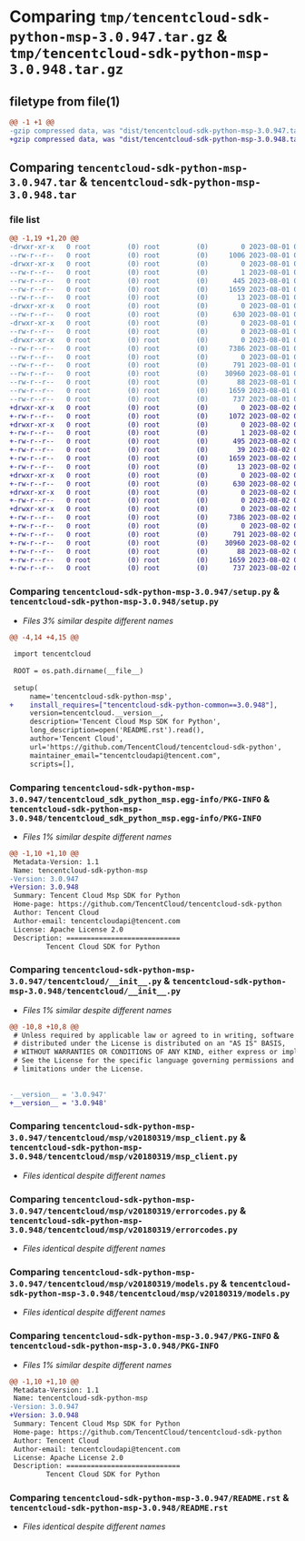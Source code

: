 # Comparing `tmp/tencentcloud-sdk-python-msp-3.0.947.tar.gz` & `tmp/tencentcloud-sdk-python-msp-3.0.948.tar.gz`

## filetype from file(1)

```diff
@@ -1 +1 @@
-gzip compressed data, was "dist/tencentcloud-sdk-python-msp-3.0.947.tar", last modified: Tue Aug  1 00:52:47 2023, max compression
+gzip compressed data, was "dist/tencentcloud-sdk-python-msp-3.0.948.tar", last modified: Wed Aug  2 00:34:23 2023, max compression
```

## Comparing `tencentcloud-sdk-python-msp-3.0.947.tar` & `tencentcloud-sdk-python-msp-3.0.948.tar`

### file list

```diff
@@ -1,19 +1,20 @@
-drwxr-xr-x   0 root         (0) root         (0)        0 2023-08-01 00:52:47.000000 tencentcloud-sdk-python-msp-3.0.947/
--rw-r--r--   0 root         (0) root         (0)     1006 2023-08-01 00:52:47.000000 tencentcloud-sdk-python-msp-3.0.947/setup.py
-drwxr-xr-x   0 root         (0) root         (0)        0 2023-08-01 00:52:47.000000 tencentcloud-sdk-python-msp-3.0.947/tencentcloud_sdk_python_msp.egg-info/
--rw-r--r--   0 root         (0) root         (0)        1 2023-08-01 00:52:47.000000 tencentcloud-sdk-python-msp-3.0.947/tencentcloud_sdk_python_msp.egg-info/dependency_links.txt
--rw-r--r--   0 root         (0) root         (0)      445 2023-08-01 00:52:47.000000 tencentcloud-sdk-python-msp-3.0.947/tencentcloud_sdk_python_msp.egg-info/SOURCES.txt
--rw-r--r--   0 root         (0) root         (0)     1659 2023-08-01 00:52:47.000000 tencentcloud-sdk-python-msp-3.0.947/tencentcloud_sdk_python_msp.egg-info/PKG-INFO
--rw-r--r--   0 root         (0) root         (0)       13 2023-08-01 00:52:47.000000 tencentcloud-sdk-python-msp-3.0.947/tencentcloud_sdk_python_msp.egg-info/top_level.txt
-drwxr-xr-x   0 root         (0) root         (0)        0 2023-08-01 00:52:47.000000 tencentcloud-sdk-python-msp-3.0.947/tencentcloud/
--rw-r--r--   0 root         (0) root         (0)      630 2023-08-01 00:52:47.000000 tencentcloud-sdk-python-msp-3.0.947/tencentcloud/__init__.py
-drwxr-xr-x   0 root         (0) root         (0)        0 2023-08-01 00:52:47.000000 tencentcloud-sdk-python-msp-3.0.947/tencentcloud/msp/
--rw-r--r--   0 root         (0) root         (0)        0 2023-08-01 00:52:47.000000 tencentcloud-sdk-python-msp-3.0.947/tencentcloud/msp/__init__.py
-drwxr-xr-x   0 root         (0) root         (0)        0 2023-08-01 00:52:47.000000 tencentcloud-sdk-python-msp-3.0.947/tencentcloud/msp/v20180319/
--rw-r--r--   0 root         (0) root         (0)     7386 2023-08-01 00:52:47.000000 tencentcloud-sdk-python-msp-3.0.947/tencentcloud/msp/v20180319/msp_client.py
--rw-r--r--   0 root         (0) root         (0)        0 2023-08-01 00:52:47.000000 tencentcloud-sdk-python-msp-3.0.947/tencentcloud/msp/v20180319/__init__.py
--rw-r--r--   0 root         (0) root         (0)      791 2023-08-01 00:52:47.000000 tencentcloud-sdk-python-msp-3.0.947/tencentcloud/msp/v20180319/errorcodes.py
--rw-r--r--   0 root         (0) root         (0)    30960 2023-08-01 00:52:47.000000 tencentcloud-sdk-python-msp-3.0.947/tencentcloud/msp/v20180319/models.py
--rw-r--r--   0 root         (0) root         (0)       88 2023-08-01 00:52:47.000000 tencentcloud-sdk-python-msp-3.0.947/setup.cfg
--rw-r--r--   0 root         (0) root         (0)     1659 2023-08-01 00:52:47.000000 tencentcloud-sdk-python-msp-3.0.947/PKG-INFO
--rw-r--r--   0 root         (0) root         (0)      737 2023-08-01 00:52:47.000000 tencentcloud-sdk-python-msp-3.0.947/README.rst
+drwxr-xr-x   0 root         (0) root         (0)        0 2023-08-02 00:34:23.000000 tencentcloud-sdk-python-msp-3.0.948/
+-rw-r--r--   0 root         (0) root         (0)     1072 2023-08-02 00:34:23.000000 tencentcloud-sdk-python-msp-3.0.948/setup.py
+drwxr-xr-x   0 root         (0) root         (0)        0 2023-08-02 00:34:23.000000 tencentcloud-sdk-python-msp-3.0.948/tencentcloud_sdk_python_msp.egg-info/
+-rw-r--r--   0 root         (0) root         (0)        1 2023-08-02 00:34:23.000000 tencentcloud-sdk-python-msp-3.0.948/tencentcloud_sdk_python_msp.egg-info/dependency_links.txt
+-rw-r--r--   0 root         (0) root         (0)      495 2023-08-02 00:34:23.000000 tencentcloud-sdk-python-msp-3.0.948/tencentcloud_sdk_python_msp.egg-info/SOURCES.txt
+-rw-r--r--   0 root         (0) root         (0)       39 2023-08-02 00:34:23.000000 tencentcloud-sdk-python-msp-3.0.948/tencentcloud_sdk_python_msp.egg-info/requires.txt
+-rw-r--r--   0 root         (0) root         (0)     1659 2023-08-02 00:34:23.000000 tencentcloud-sdk-python-msp-3.0.948/tencentcloud_sdk_python_msp.egg-info/PKG-INFO
+-rw-r--r--   0 root         (0) root         (0)       13 2023-08-02 00:34:23.000000 tencentcloud-sdk-python-msp-3.0.948/tencentcloud_sdk_python_msp.egg-info/top_level.txt
+drwxr-xr-x   0 root         (0) root         (0)        0 2023-08-02 00:34:23.000000 tencentcloud-sdk-python-msp-3.0.948/tencentcloud/
+-rw-r--r--   0 root         (0) root         (0)      630 2023-08-02 00:34:23.000000 tencentcloud-sdk-python-msp-3.0.948/tencentcloud/__init__.py
+drwxr-xr-x   0 root         (0) root         (0)        0 2023-08-02 00:34:23.000000 tencentcloud-sdk-python-msp-3.0.948/tencentcloud/msp/
+-rw-r--r--   0 root         (0) root         (0)        0 2023-08-02 00:34:23.000000 tencentcloud-sdk-python-msp-3.0.948/tencentcloud/msp/__init__.py
+drwxr-xr-x   0 root         (0) root         (0)        0 2023-08-02 00:34:23.000000 tencentcloud-sdk-python-msp-3.0.948/tencentcloud/msp/v20180319/
+-rw-r--r--   0 root         (0) root         (0)     7386 2023-08-02 00:34:23.000000 tencentcloud-sdk-python-msp-3.0.948/tencentcloud/msp/v20180319/msp_client.py
+-rw-r--r--   0 root         (0) root         (0)        0 2023-08-02 00:34:23.000000 tencentcloud-sdk-python-msp-3.0.948/tencentcloud/msp/v20180319/__init__.py
+-rw-r--r--   0 root         (0) root         (0)      791 2023-08-02 00:34:23.000000 tencentcloud-sdk-python-msp-3.0.948/tencentcloud/msp/v20180319/errorcodes.py
+-rw-r--r--   0 root         (0) root         (0)    30960 2023-08-02 00:34:23.000000 tencentcloud-sdk-python-msp-3.0.948/tencentcloud/msp/v20180319/models.py
+-rw-r--r--   0 root         (0) root         (0)       88 2023-08-02 00:34:23.000000 tencentcloud-sdk-python-msp-3.0.948/setup.cfg
+-rw-r--r--   0 root         (0) root         (0)     1659 2023-08-02 00:34:23.000000 tencentcloud-sdk-python-msp-3.0.948/PKG-INFO
+-rw-r--r--   0 root         (0) root         (0)      737 2023-08-02 00:34:23.000000 tencentcloud-sdk-python-msp-3.0.948/README.rst
```

### Comparing `tencentcloud-sdk-python-msp-3.0.947/setup.py` & `tencentcloud-sdk-python-msp-3.0.948/setup.py`

 * *Files 3% similar despite different names*

```diff
@@ -4,14 +4,15 @@
 
 import tencentcloud
 
 ROOT = os.path.dirname(__file__)
 
 setup(
     name='tencentcloud-sdk-python-msp',
+    install_requires=["tencentcloud-sdk-python-common==3.0.948"],
     version=tencentcloud.__version__,
     description='Tencent Cloud Msp SDK for Python',
     long_description=open('README.rst').read(),
     author='Tencent Cloud',
     url='https://github.com/TencentCloud/tencentcloud-sdk-python',
     maintainer_email="tencentcloudapi@tencent.com",
     scripts=[],
```

### Comparing `tencentcloud-sdk-python-msp-3.0.947/tencentcloud_sdk_python_msp.egg-info/PKG-INFO` & `tencentcloud-sdk-python-msp-3.0.948/tencentcloud_sdk_python_msp.egg-info/PKG-INFO`

 * *Files 1% similar despite different names*

```diff
@@ -1,10 +1,10 @@
 Metadata-Version: 1.1
 Name: tencentcloud-sdk-python-msp
-Version: 3.0.947
+Version: 3.0.948
 Summary: Tencent Cloud Msp SDK for Python
 Home-page: https://github.com/TencentCloud/tencentcloud-sdk-python
 Author: Tencent Cloud
 Author-email: tencentcloudapi@tencent.com
 License: Apache License 2.0
 Description: ============================
         Tencent Cloud SDK for Python
```

### Comparing `tencentcloud-sdk-python-msp-3.0.947/tencentcloud/__init__.py` & `tencentcloud-sdk-python-msp-3.0.948/tencentcloud/__init__.py`

 * *Files 1% similar despite different names*

```diff
@@ -10,8 +10,8 @@
 # Unless required by applicable law or agreed to in writing, software
 # distributed under the License is distributed on an "AS IS" BASIS,
 # WITHOUT WARRANTIES OR CONDITIONS OF ANY KIND, either express or implied.
 # See the License for the specific language governing permissions and
 # limitations under the License.
 
 
-__version__ = '3.0.947'
+__version__ = '3.0.948'
```

### Comparing `tencentcloud-sdk-python-msp-3.0.947/tencentcloud/msp/v20180319/msp_client.py` & `tencentcloud-sdk-python-msp-3.0.948/tencentcloud/msp/v20180319/msp_client.py`

 * *Files identical despite different names*

### Comparing `tencentcloud-sdk-python-msp-3.0.947/tencentcloud/msp/v20180319/errorcodes.py` & `tencentcloud-sdk-python-msp-3.0.948/tencentcloud/msp/v20180319/errorcodes.py`

 * *Files identical despite different names*

### Comparing `tencentcloud-sdk-python-msp-3.0.947/tencentcloud/msp/v20180319/models.py` & `tencentcloud-sdk-python-msp-3.0.948/tencentcloud/msp/v20180319/models.py`

 * *Files identical despite different names*

### Comparing `tencentcloud-sdk-python-msp-3.0.947/PKG-INFO` & `tencentcloud-sdk-python-msp-3.0.948/PKG-INFO`

 * *Files 1% similar despite different names*

```diff
@@ -1,10 +1,10 @@
 Metadata-Version: 1.1
 Name: tencentcloud-sdk-python-msp
-Version: 3.0.947
+Version: 3.0.948
 Summary: Tencent Cloud Msp SDK for Python
 Home-page: https://github.com/TencentCloud/tencentcloud-sdk-python
 Author: Tencent Cloud
 Author-email: tencentcloudapi@tencent.com
 License: Apache License 2.0
 Description: ============================
         Tencent Cloud SDK for Python
```

### Comparing `tencentcloud-sdk-python-msp-3.0.947/README.rst` & `tencentcloud-sdk-python-msp-3.0.948/README.rst`

 * *Files identical despite different names*

